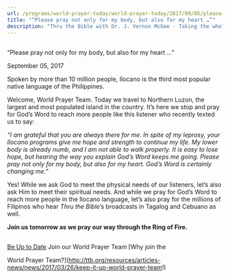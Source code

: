 ```yaml
---
url: /programs/world-prayer-today/world-prayer-today/2017/09/05/please-pray-not-only-for-my-body-but-also-for-my-heart
title: "“Please pray not only for my body, but also for my heart …”"
description: "Thru the Bible with Dr. J. Vernon McGee - Taking the whole Word to the whole world"
---
```







## 
 “Please pray not only for my body, but also for my heart …”


September 05, 2017




Spoken by more than 10 million people, Ilocano is the third most popular native language of the Philippines. 


Welcome, World Prayer Team. Today we travel to Northern Luzon, the largest and most populated island in the country. It’s here we stop and pray for God’s Word to reach more people like this listener who recently texted us to say:


*“I am grateful that you are always there for me.* *In spite of my leprosy, your Ilocano programs give me hope and strength to continue my life. My lower body is already numb, and I am not able to walk properly. It is easy to lose hope, but hearing the way you explain God’s Word keeps me going. Please pray not only for my body, but also for my heart. God’s Word is certainly changing me.”*


Yes! While we ask God to meet the physical needs of our listeners, let’s also ask Him to meet their spiritual needs. And while we pray for God’s Word to reach more people in the Ilocano language, let’s also pray for the millions of Filipinos who hear *Thru the Bible*’s broadcasts in Tagalog and Cebuano as well.


**Join us tomorrow as we pray our way through the Ring of Fire.**







## 




[Be Up to Date](http://feeds.feedburner.com/WorldPrayerToday "World Prayer Today RSS Feed")
Join our World Prayer Team
[Why join the  

World Prayer Team?](http://ttb.org/resources/articles-news/news/2017/03/26/keep-it-up-world-prayer-team!)




